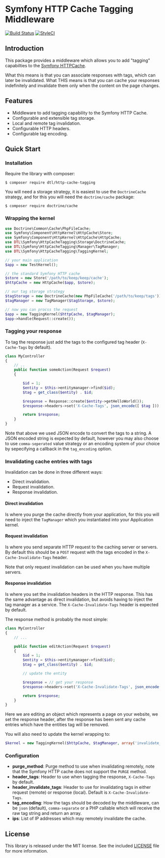 Symfony HTTP Cache Tagging Middleware
=====================================

[![Build Status](https://travis-ci.org/dantleech/sf-http-cache-tagging.svg?branch=master)](https://travis-ci.org/dantleech/sf-http-cache-tagging)
[![StyleCI](https://styleci.io/repos/54131442/shield)](https://styleci.io/repos/54131442)

Introduction
------------

This package provides a middleware which allows you to add "tagging"
capabilties to the [Symfony HTTPCache](http://symfony.com/doc/current/book/http_cache.html).

What this means is that you can associate responses with tags, which can later
be invalidated. What THIS means is that you can cache your responses
indefinitely and invalidate them only when the content on the page changes.

Features
--------

- Middleware to add tagging capability to the Symfony HTTP Cache.
- Configurable and extensible tag storage.
- Local and remote tag invalidation.
- Configurable HTTP headers.
- Configurable tag encoding.

Quick Start
-----------

### Installation

Require the library with composer:

    $ composer require dtl/http-cache-tagging

You will need a storage strategy, it is easiest to use the ``DoctrineCache``
strategy, and for this you will need the ``doctrine/cache`` package:

    $ composer require doctrine/cache

### Wrapping the kernel

```php
use Doctrine\Common\Cache\PhpFileCache;
use Symfony\Component\HttpKernel\HttpCache\Store;
use Symfony\Component\HttpKernel\HttpCache\HttpCache;
use DTL\Symfony\HttpCacheTagging\Storage\DoctrineCache;
use DTL\Symfony\HttpCacheTagging\Manager\TagManager;
use DTL\Symfony\HttpCacheTagging\TaggingKernel;

// your main application
$app = new TestKernel();

// the standard Symfony HTTP cache
$store = new Store('/path/to/keep/keep/cache');
$httpCache = new HttpCache($app, $store);

// our tag storage strategy
$tagStorage = new DoctrineCache(new PhpFileCache('/path/to/keep/tags'));
$tagManager = new TagManager($tagStorage, $store);

// now you can procss the request
$app = new TaggingKernel($httpCache, $tagManager);
$app->handle(Request::create());
```

### Tagging your response

To tag the response just add the tags to the configured tag header
(``X-Cache-Tags`` by default).

```php
class MyController
{
    // ..
    public function someAction(Request $request)
    {

        $id = 1;
        $entity = $this->entitymanager->find($id);
        $tag = get_class($entity) . $id;

        $response = Response::create($entity->getHelloWorld());
        $response->headers->set('X-Cache-Tags', json_encode([ $tag ]));

        return $response;
    }
}
```

Note that above we used JSON encode to convert the tags to a string. A JSON
encoded string is expected by default, however you may also choose to use
``comma-seperated`` value strategy or an encoding system of your choice by
sepecifying a callback in the ``tag_encoding`` option.

### Invalidating cache entries with tags

Invalidation can be done in three different ways:

- Direct invalidation.
- Request invalidation.
- Response invalidation.

#### Direct invalidation

Is where you purge the cache directly from your application, for this you will
need to inject the ``TagManager`` which you instantiated into your Application
kernel.


#### Request invalidation

Is where you send separate HTTP request to the caching server or servers. By
default this should be a ``POST`` request with the tags encoded in the
``X-Cache-Invalidate-Tags`` header.

Note that only request invalidation can be used when you have multiple
servers.

#### Response invalidation

Is where you set the invalidation headers in the HTTP response.
This has the same advantage as direct invalidation, but avoids having to
inject the tag manager as a service. The ``X-Cache-Invalidate-Tags`` header
is expected by default.

The response method is probably the most simple:

```php
class MyController
{
    // ...

    public function editAction(Request $request)
    {
        $id = 1;
        $entity = $this->entitymanager->find($id);
        $tag = get_class($entity) . $id;

        // update the entity

        $response = // get your response
        $response->headers->set('X-Cache-Invalidate-Tags', json_encode([ $tag ]));

        return $response;
    }
}
```

Here we are editing an object which represents a page on your website, we set
the response header, after the response has been sent any cache entries which
have the entities tag will be removed.

You will also need to update the kernel wrapping to:
```php
$kernel = new TaggingKernel($httpCache, $tagManager, array('invalidate_from_response' => true));
```

### Configuration

- **purge_method**: Purge method to use when invalidating remotely, note that
  the Symfony HTTP cache does not support the ``PURGE`` method.
- **header_tags**: Header to use when tagging the response, ``X-Cache-Tags``
  by default.
- **header_invalidate_tags**: Header to use for invalidating tags in either
  request (remote) or response (local). Default is
  ``X-Cache-Invalidate-Tags``.
- **tag_encoding**: How the tags should be decoded by the middleware, can be
  ``json`` (default), ``comma-separate`` or a PHP callable which will receive
  the raw tag string and return an array.
- **ips**: List of IP addresses which may remotely invalidate the cache.

License
-------

This library is released under the MIT license. See the included
[LICENSE](LICENSE) file for more information.
